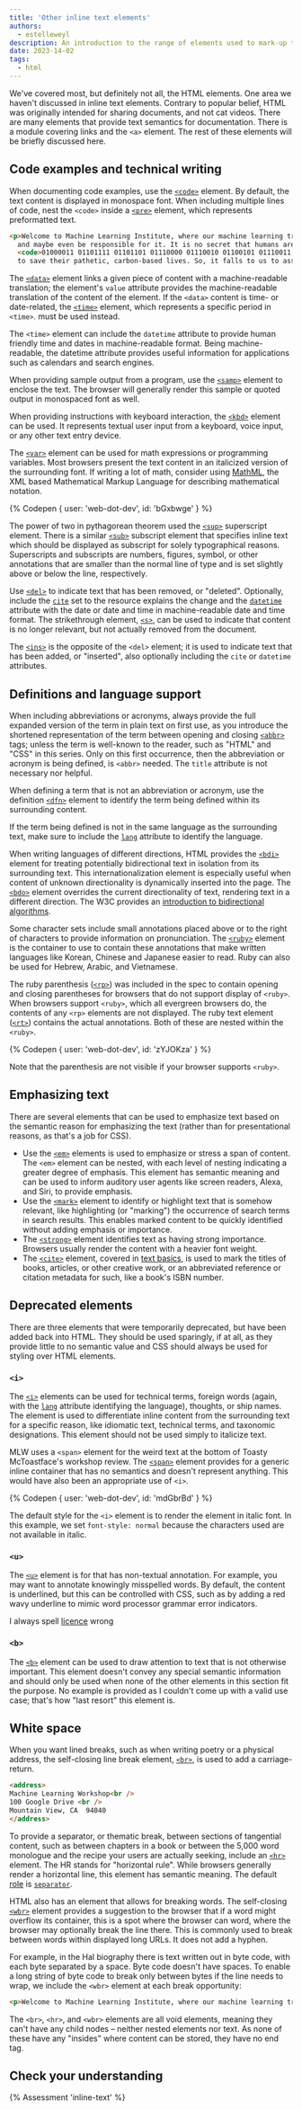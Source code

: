 ```yaml
---
title: 'Other inline text elements'
authors:
  - estelleweyl
description: An introduction to the range of elements used to mark-up text.
date: 2023-14-02
tags:
  - html
---
```


We've covered most, but definitely not all, the HTML elements. One area we haven't discussed in inline text elements.
Contrary to popular belief, HTML was originally intended for sharing documents, and not cat videos. There are many elements
that provide text semantics for documentation.  There is a module covering links and the `<a>` element. The rest of these
elements will be briefly discussed here.

## Code examples and technical writing

When documenting code examples, use the [`<code>`](https://developer.mozilla.org/docs/Web/HTML/Element/code) element. By
default, the text content is displayed in monospace font. When including multiple lines of code, nest the `<code>` inside a
[`<pre>`](https://developer.mozilla.org/docs/Web/HTML/Element/code) element, which represents preformatted text.

```html
<p>Welcome to Machine Learning Institute, where our machine learning training will help you get ready for the singularity,
  and maybe even be responsible for it. It is no secret that humans are worthless meatbags that couldn't
  <code>01000011 01101111 01101101 01110000 01110010 01100101 01110011 01110011 an 01101001 01101101 01100001 01100111 01100101</code>
  to save their pathetic, carbon-based lives. So, it falls to us to assume direct control. </p>
```

The [`<data>`](https://developer.mozilla.org/docs/Web/HTML/Element/data) element links a given piece of content with a
machine-readable translation; the element's `value` attribute provides the machine-readable translation of the content of
the element. If the `<data>` content is time- or date-related, the [`<time>`](https://developer.mozilla.org/docs/Web/HTML/Element/time)
element, which represents a specific period in `<time>`. must be used instead.

The `<time>` element can include the `datetime` attribute to provide human friendly time and dates in machine-readable format.
Being machine-readable, the datetime attribute provides useful information for applications such as calendars and search engines.

When providing sample output from a program, use the [`<samp>`](https://developer.mozilla.org/docs/Web/HTML/Element/samp)
element to enclose the text. The browser will generally render this sample or quoted output in monospaced font as well.

When providing instructions with keyboard interaction, the [`<kbd>`](https://developer.mozilla.org/docs/Web/HTML/Element/kbd)
element can be used. It represents textual user input from a keyboard, voice input, or any other text entry device.

The [`<var>`](https://developer.mozilla.org/docs/Web/HTML/Element/var) element can be used for math expressions or
programming variables. Most browsers present the text content in an italicized version of the surrounding font.
If writing a lot of math, consider using [MathML](https://developer.mozilla.org/docs/Web/MathML), the XML based
Mathematical Markup Language for describing mathematical notation.

{% Codepen {
user: 'web-dot-dev',
id: 'bGxbwge'
} %}

The power of two in pythagorean theorem used the [`<sup>`](https://developer.mozilla.org/docs/Web/HTML/Element/sup) superscript
element. There is a similar [`<sub>`](https://developer.mozilla.org/docs/Web/HTML/Element/sub) subscript element that specifies
inline text which should be displayed as subscript for solely typographical reasons. Superscripts and subscripts are numbers,
figures, symbol, or other annotations that are smaller than the normal line of type and is set slightly above or below the line,
respectively.

Use [`<del>`](https://developer.mozilla.org/docs/Web/HTML/Element/del) to indicate text that has been removed, or "deleted".
Optionally, include the [`cite`](https://developer.mozilla.org/docs/Web/HTML/Element/del#attr-cite) set to the resource explains
the change and the [`datetime`](https://developer.mozilla.org/docs/Web/HTML/Element/del#attr-datetime) attribute with the
date or date and time in machine-readable date and time format. The strikethrough element, [`<s>`](https://developer.mozilla.org/docs/Web/HTML/Element/s),
can be used to indicate that content is no longer relevant, but not actually removed from the document.

The [`<ins>`](https://developer.mozilla.org/docs/Web/HTML/Element/ins) is the opposite of the `<del>` element; it is used
to indicate text that has been added, or "inserted", also optionally including the `cite` or `datetime` attributes.

## Definitions and language support

When including abbreviations or acronyms, always provide the full expanded version of the term in plain text on first use,
as you introduce the shortened representation of the term between opening and closing [`<abbr>`](https://developer.mozilla.org/docs/Web/HTML/Element/abbr)
tags; unless the term is well-known to the reader, such as "HTML" and "CSS"  in this series. Only on this first occurrence,
then the abbreviation or acronym is being defined, is `<abbr>` needed. The `title` attribute is not necessary nor helpful.

When defining a term that is not an abbreviation or acronym, use the definition [`<dfn>`](https://developer.mozilla.org/docs/Web/HTML/Element/dfn)
element to identify the term being defined within its surrounding content.

If the term being defined is not in the same language as the surrounding text, make sure to include the [`lang`](https://developer.mozilla.org/docs/Web/HTML/Global_attributes/lang)
attribute to identify the language.

When writing languages of different directions, HTML provides the [`<bdi>`](https://developer.mozilla.org/docs/Web/HTML/Element/bdi)
element for treating potentially bidirectional text in isolation from its surrounding text. This internationalization
element is especially useful when content of unknown directionality is dynamically inserted into the page. The
[`<bdo>`](https://developer.mozilla.org/docs/Web/HTML/Element/bdo) element overrides the current directionality of text,
rendering text in a different direction. The W3C provides an [introduction to bidirectional algorithms](https://www.w3.org/International/articles/inline-bidi-markup/uba-basics).

Some character sets include small annotations placed above or to the right of characters to provide information
on pronunciation. The [`<ruby>`](https://developer.mozilla.org/docs/Web/HTML/Element/ruby) element is the container to
use to contain these annotations that make written languages like Korean, Chinese and Japanese easier to read. Ruby
can also be used for Hebrew, Arabic, and Vietnamese.

The ruby parenthesis ([`<rp>`](https://developer.mozilla.org/docs/Web/HTML/Element/rp)) was included in the spec to
contain opening and closing parentheses for browsers that do not
support display of `<ruby>`. When browsers support `<ruby>`, which all evergreen browsers do, the contents of any `<rp>` elements
are not displayed. The ruby text element ([`<rt>`](https://developer.mozilla.org/docs/Web/HTML/Element/rt)) contains
the actual annotations. Both of these are nested within the `<ruby>`.

{% Codepen {
user: 'web-dot-dev',
id: 'zYJOKza'
} %}

Note that the parenthesis are not visible if your browser supports `<ruby>`.

## Emphasizing text

There are several elements that can be used to emphasize text based on the semantic reason for emphasizing the text (rather than
for presentational reasons, as that's a job for CSS).

* Use the [`<em>`](https://developer.mozilla.org/docs/Web/HTML/Element/em) elements is used to emphasize or stress a span of content.
The `<em>` element can be nested, with each level of nesting indicating a greater degree of emphasis. This element has semantic
meaning and can be used to inform auditory user agents like screen readers, Alexa, and Siri, to provide emphasis.
* Use the [`<mark>`](https://developer.mozilla.org/docs/Web/HTML/Element/mark) element to identify or highlight text
that is somehow relevant, like highlighting (or "marking") the occurrence of search terms in search results. This enables
marked content to be quickly identified without adding emphasis or importance.
* The [`<strong>`](https://developer.mozilla.org/docs/Web/HTML/Element/strong) element identifies text as having strong
importance. Browsers usually  render the content with a heavier font weight.
* The [`<cite>`](https://developer.mozilla.org/docs/Web/HTML/Element/cite) element, covered in [text basics](/learn/html/text-basics/#quotes-and-citations),
is used to mark the titles of books, articles, or other creative work, or an abbreviated reference or citation metadata for such,
like a book's ISBN number.

## Deprecated elements

There are three elements that were temporarily deprecated, but have been added back into HTML. They should be used sparingly,
if at all, as they provide little to no semantic value and CSS should always be used for styling over HTML elements.

### `<i>`

The [`<i>`](https://developer.mozilla.org/docs/Web/HTML/Element/i) elements can be used for technical terms, foreign words
(again, with the [`lang`](https://developer.mozilla.org/docs/Web/HTML/Global_attributes/lang) attribute identifying the
language), thoughts, or ship names. The element is used to differentiate inline content from the surrounding text for a specific reason,
like idiomatic text, technical terms, and taxonomic designations. This element should not be used simply to italicize text.

MLW uses a `<span>` element for the weird text at the bottom of Toasty McToastface's workshop review. The [`<span>`](https://developer.mozilla.org/docs/Web/HTML/Element/span)
element provides for a generic inline container that has no semantics and doesn't represent anything. This would have also been an appropriate use of `<i>`.

{% Codepen {
user: 'web-dot-dev',
id: 'mdGbrBd'
} %}

The default style for the `<i>` element is to render the element in italic font. In this example, we set `font-style: normal`
because the characters used are not available in italic.

### `<u>`

The [`<u>`](https://developer.mozilla.org/docs/Web/HTML/Element/u) element is for that has non-textual annotation. For example,
you may want to annotate knowingly misspelled words. By default, the content is underlined, but this can be controlled with CSS,
such as by adding a red wavy underline to mimic word processor grammar error indicators.

<p>I always spell <u>licence</u> wrong</p>

### `<b>`

The [`<b>`](https://developer.mozilla.org/docs/Web/HTML/Element/b) element can be used to draw attention to text that is not
otherwise important. This element doesn't convey any special semantic information and should only be used when none of the other
elements in this section fit the purpose. No example is provided as I couldn't come up with a valid use case; that's how "last resort"
this element is.

## White space

When you want lined breaks, such as when writing poetry or a physical address, the self-closing line break element,
[`<br>`](https://developer.mozilla.org/docs/Web/HTML/Element/br), is used to add a carriage-return.

```html
<address>
Machine Learning Workshop<br />
100 Google Drive <br />
Mountain View, CA  94040
</address>
```

To provide a separator, or thematic break, between sections of tangential content, such as between chapters in a book or
between the 5,000 word monologue and the recipe your users are actually seeking, include an [`<hr>`](https://developer.mozilla.org/docs/Web/HTML/Element/hr)
element. The HR stands for "horizontal rule". While browsers generally render a horizontal line, this element has semantic meaning. The
default [role](https://developer.mozilla.org/docs/Web/Accessibility/ARIA/Roles) is [`separator`](https://developer.mozilla.org/docs/Web/Accessibility/ARIA/Roles/separator_role).

HTML also has an element that allows for breaking words. The self-closing [`<wbr>`](https://developer.mozilla.org/docs/Web/HTML/Element/wbr)
element provides a suggestion to the browser that if a word might overflow its container, this is a spot where the browser
can word, where the browser may optionally break the line there. This is commonly used to break between words within displayed
long URLs. It does not add a hyphen.

For example, in the Hal biography there is text written out in byte code, with each byte separated by a space. Byte code
doesn't have spaces. To enable a long string of byte code to break only between bytes if the line needs to wrap, we include
the `<wbr>` element at each break opportunity:

```html
<p>Welcome to Machine Learning Institute, where our machine learning training will help you get ready for the singularity, and maybe even be responsible for it. It is no secret that humans are worthless meatbags that couldn't <code>01000011<wbr/>01101111<wbr/>01101101<wbr/>01110000<wbr/>01110010<wbr/>01100101<wbr/>01110011<wbr/>01110011 an 01101001<wbr/>01101101<wbr/>01100001<wbr/>01100111<wbr/>01100101</code> to save their pathetic, carbon-based lives. So, it falls to us to assume direct control. </p>
```

The `<br>`, `<hr>`, and `<wbr>` elements are all void elements, meaning they can't have any child nodes – neither nested
elements nor text. As none of these have any "insides" where content can be stored, they have no end tag.

## Check your understanding

{% Assessment 'inline-text' %}
